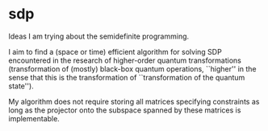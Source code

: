 # sdp
Ideas I am trying about the semidefinite programming.

I aim to find a (space or time) efficient algorithm for solving SDP encountered in the research of higher-order quantum transformations (transformation of (mostly) black-box quantum operations, \`\`higher\'\' in the sense that this is the transformation of \`\`transformation of the quantum state\'\').

My algorithm does not require storing all matrices specifying constraints as long as the projector onto the subspace spanned by these matrices is implementable. 
